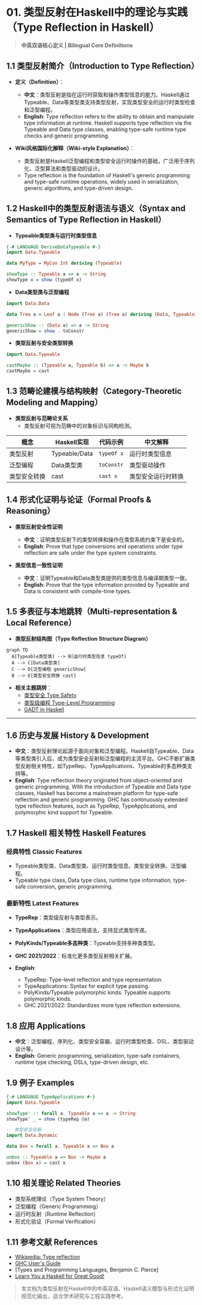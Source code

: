 # 01. 类型反射在Haskell中的理论与实践（Type Reflection in Haskell）

> **中英双语核心定义 | Bilingual Core Definitions**

## 1.1 类型反射简介（Introduction to Type Reflection）

- **定义（Definition）**：
  - **中文**：类型反射是指在运行时获取和操作类型信息的能力。Haskell通过Typeable、Data等类型类支持类型反射，实现类型安全的运行时类型检查和泛型编程。
  - **English**: Type reflection refers to the ability to obtain and manipulate type information at runtime. Haskell supports type reflection via the Typeable and Data type classes, enabling type-safe runtime type checks and generic programming.

- **Wiki风格国际化解释（Wiki-style Explanation）**：
  - 类型反射是Haskell泛型编程和类型安全运行时操作的基础，广泛用于序列化、泛型算法和类型驱动的设计。
  - Type reflection is the foundation of Haskell's generic programming and type-safe runtime operations, widely used in serialization, generic algorithms, and type-driven design.

## 1.2 Haskell中的类型反射语法与语义（Syntax and Semantics of Type Reflection in Haskell）

- **Typeable类型类与运行时类型信息**

```haskell
{-# LANGUAGE DeriveDataTypeable #-}
import Data.Typeable

data MyType = MyCon Int deriving (Typeable)

showType :: Typeable a => a -> String
showType x = show (typeOf x)
```

- **Data类型类与泛型编程**

```haskell
import Data.Data

data Tree a = Leaf a | Node (Tree a) (Tree a) deriving (Data, Typeable)

genericShow :: (Data a) => a -> String
genericShow = show . toConstr
```

- **类型反射与安全类型转换**

```haskell
import Data.Typeable

castMaybe :: (Typeable a, Typeable b) => a -> Maybe b
castMaybe = cast
```

## 1.3 范畴论建模与结构映射（Category-Theoretic Modeling and Mapping）

- **类型反射与范畴论关系**
  - 类型反射可视为范畴中的对象标识与同构检测。

| 概念 | Haskell实现 | 代码示例 | 中文解释 |
|------|-------------|----------|----------|
| 类型反射 | Typeable/Data | `typeOf x` | 运行时类型信息 |
| 泛型编程 | Data类型类 | `toConstr` | 类型驱动操作 |
| 类型安全转换 | cast | `cast x` | 类型安全运行时转换 |

## 1.4 形式化证明与论证（Formal Proofs & Reasoning）

- **类型反射安全性证明**
  - **中文**：证明类型反射下的类型转换和操作在类型系统约束下是安全的。
  - **English**: Prove that type conversions and operations under type reflection are safe under the type system constraints.

- **类型信息一致性证明**
  - **中文**：证明Typeable和Data类型类提供的类型信息与编译期类型一致。
  - **English**: Prove that the type information provided by Typeable and Data is consistent with compile-time types.

## 1.5 多表征与本地跳转（Multi-representation & Local Reference）

- **类型反射结构图（Type Reflection Structure Diagram）**

```mermaid
graph TD
  A[Typeable类型类] --> B[运行时类型信息 typeOf]
  A --> C[Data类型类]
  C --> D[泛型编程 genericShow]
  B --> E[类型安全转换 cast]
```

- **相关主题跳转**：
  - [类型安全 Type Safety](../14-Type-Safety/01-Type-Safety-in-Haskell.md)
  - [类型级编程 Type-Level Programming](../12-Type-Level-Programming/01-Type-Level-Programming-in-Haskell.md)
  - [GADT in Haskell](../09-GADT/01-GADT-in-Haskell.md)

---

## 1.6 历史与发展 History & Development

- **中文**：类型反射理论起源于面向对象和泛型编程。Haskell自Typeable、Data等类型类引入后，成为类型安全反射和泛型编程的主流平台。GHC不断扩展类型反射相关特性，如TypeRep、TypeApplications、Typeable的多态种类支持等。
- **English**: Type reflection theory originated from object-oriented and generic programming. With the introduction of Typeable and Data type classes, Haskell has become a mainstream platform for type-safe reflection and generic programming. GHC has continuously extended type reflection features, such as TypeRep, TypeApplications, and polymorphic kind support for Typeable.

## 1.7 Haskell 相关特性 Haskell Features

### 经典特性 Classic Features

- Typeable类型类、Data类型类、运行时类型信息、类型安全转换、泛型编程。
- Typeable type class, Data type class, runtime type information, type-safe conversion, generic programming.

### 最新特性 Latest Features

- **TypeRep**：类型级反射与类型表示。
- **TypeApplications**：类型应用语法，支持显式类型传递。
- **PolyKinds/Typeable多态种类**：Typeable支持多种类类型。
- **GHC 2021/2022**：标准化更多类型反射相关扩展。

- **English**:
  - TypeRep: Type-level reflection and type representation.
  - TypeApplications: Syntax for explicit type passing.
  - PolyKinds/Typeable polymorphic kinds: Typeable supports polymorphic kinds.
  - GHC 2021/2022: Standardizes more type reflection extensions.

## 1.8 应用 Applications

- **中文**：泛型编程、序列化、类型安全容器、运行时类型检查、DSL、类型驱动设计等。
- **English**: Generic programming, serialization, type-safe containers, runtime type checking, DSLs, type-driven design, etc.

## 1.9 例子 Examples

```haskell
{-# LANGUAGE TypeApplications #-}
import Data.Typeable

showType' :: forall a. Typeable a => a -> String
showType' _ = show (typeRep @a)

-- 类型安全容器
import Data.Dynamic

data Box = forall a. Typeable a => Box a

unbox :: Typeable a => Box -> Maybe a
unbox (Box x) = cast x
```

## 1.10 相关理论 Related Theories

- 类型系统理论（Type System Theory）
- 泛型编程（Generic Programming）
- 运行时反射（Runtime Reflection）
- 形式化验证（Formal Verification）

## 1.11 参考文献 References

- [Wikipedia: Type reflection](https://en.wikipedia.org/wiki/Type_reflection)
- [GHC User's Guide](https://downloads.haskell.org/ghc/latest/docs/html/users_guide/)
- [Types and Programming Languages, Benjamin C. Pierce]
- [Learn You a Haskell for Great Good!](http://learnyouahaskell.com/)

> 本文档为类型反射在Haskell中的中英双语、Haskell语义模型与形式化证明规范化输出，适合学术研究与工程实践参考。
